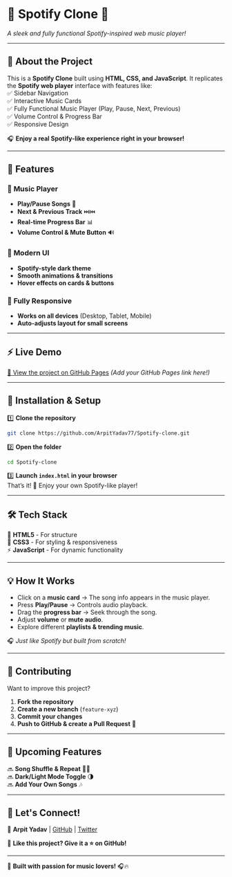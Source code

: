 # 🎵 **Spotify Clone** 🎵  
*A sleek and fully functional Spotify-inspired web music player!*  

---

## 🌟 **About the Project**  
This is a **Spotify Clone** built using **HTML, CSS, and JavaScript**. It replicates the **Spotify web player** interface with features like:  
✅ Sidebar Navigation  
✅ Interactive Music Cards  
✅ Fully Functional Music Player (Play, Pause, Next, Previous)  
✅ Volume Control & Progress Bar  
✅ Responsive Design  

🎧 **Enjoy a real Spotify-like experience right in your browser!**  

---

## 🚀 **Features**
### 🎼 **Music Player**
- **Play/Pause Songs** 🎵  
- **Next & Previous Track** ⏭️⏮️  
- **Real-time Progress Bar** 📊  
- **Volume Control & Mute Button** 🔊  

### 🎨 **Modern UI**
- **Spotify-style dark theme**  
- **Smooth animations & transitions**  
- **Hover effects on cards & buttons**  

### 📱 **Fully Responsive**
- **Works on all devices** (Desktop, Tablet, Mobile)  
- **Auto-adjusts layout for small screens**  

---

## ⚡ **Live Demo**  
[🚀 View the project on GitHub Pages](#) *(Add your GitHub Pages link here!)*  

---

## 🔧 **Installation & Setup**  
1️⃣ **Clone the repository**  
```sh
git clone https://github.com/ArpitYadav77/Spotify-clone.git
```
2️⃣ **Open the folder**  
```sh
cd Spotify-clone
```
3️⃣ **Launch `index.html` in your browser**  
That’s it! 🎉 Enjoy your own Spotify-like player!  

---

## 🛠️ **Tech Stack**
🚀 **HTML5** - For structure  
🎨 **CSS3** - For styling & responsiveness  
⚡ **JavaScript** - For dynamic functionality  

---

## 💡 **How It Works**
- Click on a **music card** → The song info appears in the music player.  
- Press **Play/Pause** → Controls audio playback.  
- Drag the **progress bar** → Seek through the song.  
- Adjust **volume** or **mute audio**.  
- Explore different **playlists & trending music**.  

🎧 *Just like Spotify but built from scratch!*  

---

## 🤝 **Contributing**
Want to improve this project?  
1. **Fork the repository**  
2. **Create a new branch** (`feature-xyz`)  
3. **Commit your changes**  
4. **Push to GitHub & create a Pull Request** 🚀  

---

## 📌 **Upcoming Features**
🔜 **Song Shuffle & Repeat** 🔀🔁  
🔜 **Dark/Light Mode Toggle** 🌗  
🔜 **Add Your Own Songs** 🎶  

---

## 💬 **Let's Connect!**  
📩 **Arpit Yadav** | [GitHub](https://github.com/ArpitYadav77) | [Twitter](#)  

💖 **Like this project? Give it a ⭐ on GitHub!**  

---

🚀 **Built with passion for music lovers!** 🎧🔥
